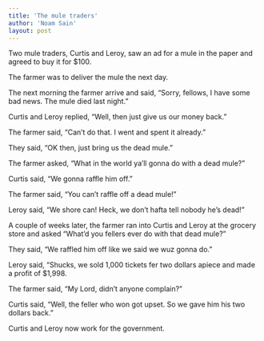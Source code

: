 ```yaml
---
title: 'The mule traders'
author: 'Noam Sain'
layout: post
---
```


Two mule traders, Curtis and Leroy, saw an ad for a mule in the paper and agreed to buy it for $100.

The farmer was to deliver the mule the next day.

The next morning the farmer arrive and said, “Sorry, fellows, I have some bad news. The mule died last night.”

Curtis and Leroy replied, “Well, then just give us our money back.”

The farmer said, “Can’t do that. I went and spent it already.”

They said, “OK then, just bring us the dead mule.”

The farmer asked, “What in the world ya’ll gonna do with a dead mule?”

Curtis said, “We gonna raffle him off.”

The farmer said, “You can’t raffle off a dead mule!”

Leroy said, “We shore can! Heck, we don’t hafta tell nobody he’s dead!”

A couple of weeks later, the farmer ran into Curtis and Leroy at the grocery store and asked “What’d you fellers ever do with that dead mule?”

They said, “We raffled him off like we said we wuz gonna do.”

Leroy said, “Shucks, we sold 1,000 tickets fer two dollars apiece and made a profit of $1,998.

The farmer said, “My Lord, didn’t anyone complain?”

Curtis said, “Well, the feller who won got upset. So we gave him his two dollars back.”

Curtis and Leroy now work for the government.
